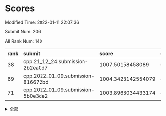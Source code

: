 # Scores

Modified Time: 2022-01-11 22:07:36

Submit Num: 206

All Rank Num: 140

| rank |               submit               |       score        |       sigma       | pk_num |
| :--- | :--------------------------------- | :----------------- | :---------------- | :----- |
| 38   | cpp.21_12_24.submission-2b2ea0d7   | 1007.50158458089   | 6.293348727423918 | 1      |
| 69   | cpp.2022_01_09.submission-816672bd | 1004.3428142554079 | 4.664653969461935 | 2      |
| 71   | cpp.2022_01_09.submission-5b0e3de2 | 1003.8968034433174 | 4.279990138962854 | 3      |


<details>
<summary>全部</summary>

| rank |                 submit                 |       score        |       sigma        | pk_num |
| :--- | :------------------------------------- | :----------------- | :----------------- | :----- |
| 1    | gobigger.level_3.submission_level_3_2  | 1017.2233441765737 | 3.8591978638660067 | 5      |
| 2    | gobigger.level_3.submission_level_3_0  | 1016.6412598089881 | 3.862284285702944  | 4      |
| 3    | gobigger.level_1.submission_level_1_21 | 1014.673184729344  | 5.006595516732385  | 2      |
| 4    | gobigger.level_3.submission_level_3_28 | 1014.488514405805  | 4.689212230721034  | 3      |
| 5    | gobigger.level_3.submission_level_3_25 | 1013.9593853121158 | 4.8759387238624505 | 3      |
| 6    | gobigger.level_3.submission_level_3_6  | 1012.301693132251  | 3.124340511838048  | 6      |
| 7    | gobigger.level_3.submission_level_3_46 | 1012.2211818751177 | 3.8281391415127297 | 4      |
| 8    | gobigger.level_3.submission_level_3_48 | 1012.2103538147854 | 4.967682512759055  | 3      |
| 9    | gobigger.level_3.submission_level_3_37 | 1012.0928864054812 | 3.9021546915539997 | 3      |
| 10   | gobigger.level_3.submission_level_3_27 | 1012.0700626380609 | 4.0101142902318205 | 3      |
| 11   | gobigger.level_3.submission_level_3_12 | 1011.9198054789903 | 3.788854096075221  | 4      |
| 12   | gobigger.level_3.submission_level_3_38 | 1011.5654510785969 | 3.8499342554095297 | 4      |
| 13   | gobigger.level_3.submission_level_3_41 | 1011.3992234907862 | 3.992674537225783  | 4      |
| 14   | gobigger.level_1.submission_level_1_41 | 1011.3989193326355 | 3.7408430339276717 | 4      |
| 15   | gobigger.level_3.submission_level_3_18 | 1011.0620511780185 | 3.3049244782073197 | 5      |
| 16   | gobigger.level_3.submission_level_3_44 | 1011.0432217246906 | 4.2225282423827055 | 3      |
| 17   | gobigger.level_3.submission_level_3_3  | 1010.7733090133424 | 4.377584362897156  | 2      |
| 18   | gobigger.level_3.submission_level_3_45 | 1010.1684113134096 | 6.0589440285639595 | 1      |
| 19   | gobigger.level_3.submission_level_3_14 | 1009.9336553127972 | 4.000883009196683  | 4      |
| 20   | gobigger.level_1.submission_level_1_14 | 1009.8595245911936 | 6.107557444513318  | 1      |
| 21   | gobigger.level_3.submission_level_3_15 | 1009.7816661242712 | 4.301868128541715  | 3      |
| 22   | gobigger.level_3.submission_level_3_22 | 1009.6084544036238 | 3.484940291265517  | 4      |
| 23   | gobigger.level_1.submission_level_1_33 | 1009.3801629285208 | 4.0609530756647265 | 3      |
| 24   | gobigger.level_3.submission_level_3_34 | 1009.3204706248702 | 5.795077872902349  | 1      |
| 25   | gobigger.level_3.submission_level_3_49 | 1009.2035066068398 | 3.8237621644986866 | 4      |
| 26   | gobigger.level_3.submission_level_3_5  | 1008.7049197829501 | 4.685442375494995  | 2      |
| 27   | gobigger.level_3.submission_level_3_20 | 1008.4805296697621 | 3.9235483089997722 | 3      |
| 28   | gobigger.level_1.submission_level_1_29 | 1008.3322646068962 | 4.713250190634716  | 2      |
| 29   | gobigger.level_3.submission_level_3_42 | 1008.1047686718682 | 3.0737256320001625 | 5      |
| 30   | gobigger.level_3.submission_level_3_36 | 1008.0165358077055 | 6.122361015918895  | 1      |
| 31   | gobigger.level_1.submission_level_1_24 | 1008.0119713277779 | 4.82273935888206   | 2      |
| 32   | gobigger.level_3.submission_level_3_47 | 1008.0082744236521 | 3.9390893312061124 | 3      |
| 33   | gobigger.jsonzb.submission_level_4_0   | 1007.9739917074389 | 3.297191039651654  | 5      |
| 34   | gobigger.level_3.submission_level_3_43 | 1007.8524828351    | 3.772757110873628  | 3      |
| 35   | gobigger.level_3.submission_level_3_8  | 1007.8477926615188 | 4.751297975499671  | 2      |
| 36   | gobigger.level_3.submission_level_3_30 | 1007.5731831970519 | 3.7220902722821045 | 3      |
| 37   | gobigger.level_1.submission_level_1_49 | 1007.5654479091061 | 4.662376674570215  | 2      |
| 38   | cpp.21_12_24.submission-2b2ea0d7       | 1007.50158458089   | 6.293348727423918  | 1      |
| 39   | gobigger.level_1.submission_level_1_47 | 1007.1643235753946 | 6.070702737792197  | 1      |
| 40   | gobigger.level_1.submission_level_1_6  | 1006.8317372154204 | 4.568468093811312  | 2      |
| 41   | gobigger.level_1.submission_level_1_34 | 1006.6842850924337 | 3.3450957449150107 | 5      |
| 42   | gobigger.level_1.submission_level_1_27 | 1006.6545598621404 | 3.6149941438958364 | 4      |
| 43   | gobigger.level_1.submission_level_1_8  | 1006.5469632715873 | 3.5503751989299728 | 4      |
| 44   | gobigger.level_3.submission_level_3_13 | 1006.2813076355171 | 4.640475869487862  | 2      |
| 45   | gobigger.level_2.submission_level_2_19 | 1006.2494597983015 | 4.4745847032808355 | 2      |
| 46   | gobigger.level_1.submission_level_1_2  | 1006.0908666784528 | 4.648765996650278  | 2      |
| 47   | gobigger.level_1.submission_level_1_31 | 1006.0886075136093 | 3.492656088666784  | 4      |
| 48   | gobigger.level_3.submission_level_3_1  | 1006.0602881714894 | 4.211716171234411  | 2      |
| 49   | gobigger.level_3.submission_level_3_19 | 1006.0104049574513 | 6.44118069452351   | 1      |
| 50   | gobigger.level_3.submission_level_3_4  | 1005.9621736432057 | 3.185451160973132  | 4      |
| 51   | gobigger.level_3.submission_level_3_32 | 1005.8158725291802 | 4.333950892305633  | 2      |
| 52   | gobigger.level_1.submission_level_1_5  | 1005.8141047220001 | 3.8281378334445137 | 3      |
| 53   | gobigger.level_1.submission_level_1_35 | 1005.7613587419241 | 5.408709089743159  | 1      |
| 54   | gobigger.level_3.submission_level_3_11 | 1005.6445920942459 | 4.73125097241078   | 2      |
| 55   | gobigger.level_3.submission_level_3_31 | 1005.5595476545645 | 6.436329292288436  | 1      |
| 56   | gobigger.level_3.submission_level_3_29 | 1005.5449376670039 | 5.530467596298761  | 1      |
| 57   | gobigger.level_1.submission_level_1_10 | 1005.4555283202224 | 6.372965277559594  | 1      |
| 58   | gobigger.level_3.submission_level_3_33 | 1005.3489747324965 | 2.945904662743603  | 6      |
| 59   | gobigger.level_3.submission_level_3_10 | 1005.2847038686602 | 3.731630748671426  | 3      |
| 60   | gobigger.level_1.submission_level_1_32 | 1005.0503710314026 | 4.185636379444871  | 2      |
| 61   | gobigger.level_3.submission_level_3_40 | 1004.9546184860461 | 3.375644039224769  | 4      |
| 62   | gobigger.level_3.submission_level_3_17 | 1004.9336876222745 | 4.051572868651748  | 3      |
| 63   | gobigger.level_1.submission_level_1_30 | 1004.8950906195375 | 4.009140023317762  | 3      |
| 64   | gobigger.level_3.submission_level_3_9  | 1004.8647119751299 | 5.614165509584926  | 1      |
| 65   | gobigger.level_1.submission_level_1_18 | 1004.7275784280397 | 3.9329707679132153 | 3      |
| 66   | gobigger.level_1.submission_level_1_17 | 1004.5952478083598 | 4.592387121052318  | 2      |
| 67   | gobigger.level_3.submission_level_3_21 | 1004.5294988787493 | 4.691748245182321  | 2      |
| 68   | gobigger.level_1.submission_level_1_9  | 1004.4740319882376 | 3.5522153669319048 | 4      |
| 69   | cpp.2022_01_09.submission-816672bd     | 1004.3428142554079 | 4.664653969461935  | 2      |
| 70   | gobigger.level_1.submission_level_1_40 | 1004.1794731869301 | 6.62040726692474   | 1      |
| 71   | cpp.2022_01_09.submission-5b0e3de2     | 1003.8968034433174 | 4.279990138962854  | 3      |
| 72   | gobigger.level_1.submission_level_1_39 | 1003.8352311393032 | 3.5569007307020657 | 4      |
| 73   | gobigger.level_1.submission_level_1_16 | 1003.7993853969048 | 4.342841863471507  | 2      |
| 74   | gobigger.level_3.submission_level_3_26 | 1003.6535826051506 | 5.793510532558239  | 1      |
| 75   | gobigger.random.submission_random_26   | 1003.6127101735276 | 3.7723792833592333 | 3      |
| 76   | gobigger.random.submission_random_18   | 1003.6095502059163 | 3.4587009578761836 | 4      |
| 77   | gobigger.level_1.submission_level_1_25 | 1003.4741879679294 | 4.911874345501714  | 2      |
| 78   | gobigger.level_1.submission_level_1_4  | 1003.4574455600568 | 3.9224790930492577 | 3      |
| 79   | gobigger.level_3.submission_level_3_35 | 1003.4286913227329 | 5.102099392218004  | 1      |
| 80   | gobigger.level_1.submission_level_1_48 | 1003.0866405913765 | 3.2301337764907023 | 5      |
| 81   | gobigger.level_2.submission_level_2_38 | 1003.0328438465494 | 4.768525186706527  | 2      |
| 82   | gobigger.level_1.submission_level_1_42 | 1003.0001587208171 | 3.4078498169509057 | 4      |
| 83   | gobigger.level_1.submission_level_1_43 | 1002.9251224020545 | 4.186161554066112  | 3      |
| 84   | gobigger.level_2.submission_level_2_33 | 1002.7657691089626 | 4.93988099668275   | 2      |
| 85   | gobigger.level_3.submission_level_3_7  | 1002.6165475361629 | 4.484593037854424  | 2      |
| 86   | gobigger.random.submission_random_5    | 1002.4743535888347 | 3.8371349467833644 | 3      |
| 87   | gobigger.random.submission_random_49   | 1002.4270763025746 | 3.3099684300949375 | 4      |
| 88   | gobigger.level_1.submission_level_1_19 | 1001.8281473226587 | 3.662452290035561  | 3      |
| 89   | gobigger.random.submission_random_14   | 1001.5938188156246 | 4.766597653702386  | 2      |
| 90   | gobigger.level_1.submission_level_1_26 | 1001.4573635746423 | 5.523051020668866  | 1      |
| 91   | gobigger.level_2.submission_level_2_12 | 1001.4362065073592 | 3.502083046666616  | 4      |
| 92   | gobigger.level_1.submission_level_1_28 | 1001.3544956501487 | 4.0677016209799035 | 3      |
| 93   | gobigger.level_1.submission_level_1_37 | 1001.3355247097185 | 5.128246567276799  | 1      |
| 94   | gobigger.level_1.submission_level_1_23 | 1001.3234941845978 | 3.79627092648678   | 3      |
| 95   | gobigger.level_1.submission_level_1_11 | 1001.0259928845985 | 3.527313114214461  | 4      |
| 96   | gobigger.random.submission_random_7    | 1000.9788783689102 | 5.208011992757229  | 1      |
| 97   | gobigger.level_2.submission_level_2_26 | 1000.8347966263218 | 4.3232251231842405 | 2      |
| 98   | gobigger.level_1.submission_level_1_12 | 1000.7027406412982 | 5.48371675797925   | 1      |
| 99   | gobigger.level_1.submission_level_1_44 | 1000.5997378656109 | 3.922218422531365  | 3      |
| 100  | gobigger.random.submission_random_38   | 1000.5880732967546 | 4.084277759778233  | 2      |
| 101  | gobigger.level_3.submission_level_3_24 | 1000.0             | 8.333333333333334  | 0      |
| 102  | gobigger.level_3.submission_level_3_16 | 1000.0             | 8.333333333333334  | 0      |
| 103  | gobigger.level_3.submission_level_3_39 | 1000.0             | 8.333333333333334  | 0      |
| 104  | gobigger.level_2.submission_level_2_1  | 1000.0             | 8.333333333333334  | 0      |
| 105  | gobigger.level_2.submission_level_2_42 | 1000.0             | 8.333333333333334  | 0      |
| 106  | gobigger.level_2.submission_level_2_25 | 1000.0             | 8.333333333333334  | 0      |
| 107  | gobigger.random.submission_random_6    | 1000.0             | 8.333333333333334  | 0      |
| 108  | gobigger.random.submission_random_35   | 1000.0             | 8.333333333333334  | 0      |
| 109  | gobigger.level_1.submission_level_1_1  | 1000.0             | 8.333333333333334  | 0      |
| 110  | gobigger.level_1.submission_level_1_3  | 1000.0             | 8.333333333333334  | 0      |
| 111  | gobigger.level_2.submission_level_2_27 | 999.9972833478919  | 3.201270377776757  | 5      |
| 112  | gobigger.level_1.submission_level_1_46 | 999.8522388500501  | 3.5511260857020037 | 4      |
| 113  | gobigger.level_3.submission_level_3_23 | 999.8414420504428  | 4.9805751795664515 | 1      |
| 114  | gobigger.random.submission_random_44   | 999.6988311324794  | 4.078389789697221  | 2      |
| 115  | gobigger.random.submission_random_46   | 999.6434483583478  | 3.126087303404847  | 5      |
| 116  | gobigger.level_2.submission_level_2_15 | 999.6293998161146  | 5.0548465231440005 | 2      |
| 117  | gobigger.random.submission_random_9    | 999.6116795063652  | 3.705050429702428  | 3      |
| 118  | gobigger.random.submission_random_30   | 999.5961657189758  | 4.188518758347459  | 2      |
| 119  | gobigger.random.submission_random_13   | 999.469805081278   | 3.7561533378737835 | 3      |
| 120  | gobigger.level_1.submission_level_1_13 | 999.4462747863067  | 2.943579993381907  | 5      |
| 121  | gobigger.random.submission_random_15   | 999.3384024507767  | 4.119263695624103  | 2      |
| 122  | gobigger.level_1.submission_level_1_38 | 999.3267986777461  | 3.991053473317644  | 2      |
| 123  | gobigger.level_2.submission_level_2_20 | 999.1976343379331  | 3.160136113552663  | 5      |
| 124  | gobigger.level_1.submission_level_1_7  | 999.0370783331731  | 4.528079889224627  | 2      |
| 125  | gobigger.level_1.submission_level_1_15 | 998.7968816437598  | 4.845074654978447  | 2      |
| 126  | gobigger.random.submission_random_19   | 998.696101960371   | 4.3904974764969875 | 2      |
| 127  | gobigger.level_1.submission_level_1_20 | 998.6803126413085  | 3.5780528559962326 | 4      |
| 128  | gobigger.random.submission_random_8    | 998.6341475948889  | 3.7667674118513688 | 3      |
| 129  | gobigger.random.submission_random_24   | 998.3732722197608  | 3.9648755925254644 | 3      |
| 130  | gobigger.random.submission_random_29   | 998.2927226444693  | 3.3404912769828607 | 4      |
| 131  | gobigger.level_1.submission_level_1_0  | 998.2142349940137  | 3.801238001439036  | 3      |
| 132  | gobigger.random.submission_random_2    | 998.1809100687169  | 3.9795951482285523 | 3      |
| 133  | gobigger.random.submission_random_40   | 997.8103387652262  | 2.8706213925963064 | 6      |
| 134  | gobigger.level_2.submission_level_2_41 | 997.6496633929512  | 4.744233655695134  | 2      |
| 135  | gobigger.level_2.submission_level_2_21 | 997.640172962929   | 3.6710800873784035 | 3      |
| 136  | gobigger.level_2.submission_level_2_18 | 997.6221189340505  | 5.705496543164374  | 1      |
| 137  | gobigger.level_2.submission_level_2_37 | 997.5804802723898  | 4.0589264105769525 | 3      |
| 138  | gobigger.level_2.submission_level_2_16 | 997.4672929379171  | 5.255730991139543  | 1      |
| 139  | gobigger.level_2.submission_level_2_35 | 997.3601850349565  | 3.8635675980123505 | 4      |
| 140  | gobigger.level_2.submission_level_2_24 | 997.3516420120817  | 5.671215163046961  | 1      |
| 141  | gobigger.level_2.submission_level_2_11 | 997.3404740490697  | 5.314465129495525  | 1      |
| 142  | gobigger.random.submission_random_10   | 997.2686344149639  | 4.625087710777973  | 2      |
| 143  | gobigger.level_1.submission_level_1_36 | 996.9167749028169  | 4.7883346982417345 | 2      |
| 144  | gobigger.random.submission_random_17   | 996.8724518525216  | 3.338542363014505  | 4      |
| 145  | gobigger.random.submission_random_25   | 996.6590684204119  | 4.0071914937903745 | 3      |
| 146  | gobigger.random.submission_random_47   | 996.4817682759628  | 3.864064481520617  | 3      |
| 147  | gobigger.random.submission_random_11   | 996.3757185893343  | 4.972004283962321  | 2      |
| 148  | gobigger.level_2.submission_level_2_47 | 996.3353301785785  | 3.626386466696841  | 4      |
| 149  | gobigger.random.submission_random_23   | 996.3226601439563  | 3.2841448449243344 | 4      |
| 150  | gobigger.random.submission_random_45   | 996.1991639634971  | 3.941622738028934  | 3      |
| 151  | gobigger.level_2.submission_level_2_30 | 996.0261453920989  | 3.262193148558515  | 4      |
| 152  | gobigger.level_2.submission_level_2_40 | 996.0127922828243  | 4.010000422175322  | 4      |
| 153  | gobigger.random.submission_random_3    | 995.9660789049581  | 3.4402203873964394 | 4      |
| 154  | gobigger.random.submission_random_4    | 995.8773852174301  | 3.350868826062181  | 4      |
| 155  | gobigger.random.submission_random_34   | 995.7268096690352  | 4.490839076793298  | 2      |
| 156  | gobigger.level_2.submission_level_2_48 | 995.3743664046674  | 4.570870362386564  | 2      |
| 157  | gobigger.random.submission_random_22   | 995.090842202043   | 4.174549768745542  | 3      |
| 158  | gobigger.random.submission_random_41   | 994.816269708817   | 4.807120628501904  | 2      |
| 159  | gobigger.random.submission_random_0    | 994.7408157337967  | 3.4165988982106197 | 4      |
| 160  | gobigger.level_2.submission_level_2_31 | 994.7202404194458  | 4.120089306493246  | 3      |
| 161  | gobigger.level_2.submission_level_2_23 | 994.5738791339207  | 4.048775597949895  | 3      |
| 162  | gobigger.level_2.submission_level_2_32 | 994.3711697270793  | 4.168216971686059  | 3      |
| 163  | gobigger.random.submission_random_33   | 994.1376086830592  | 4.066211661406279  | 3      |
| 164  | gobigger.level_2.submission_level_2_7  | 994.0715523878995  | 3.637541096925243  | 4      |
| 165  | gobigger.random.submission_random_48   | 993.9475478970713  | 3.424973610565015  | 4      |
| 166  | gobigger.random.submission_random_21   | 993.8582016998861  | 6.322011263532644  | 1      |
| 167  | gobigger.random.submission_random_32   | 993.8141882562782  | 4.272601375690029  | 2      |
| 168  | gobigger.level_2.submission_level_2_34 | 993.6696291155918  | 4.1782958820077205 | 3      |
| 169  | gobigger.level_2.submission_level_2_43 | 993.6345010324668  | 4.014581365800624  | 4      |
| 170  | gobigger.random.submission_random_43   | 993.6039241022611  | 3.7606892911628047 | 3      |
| 171  | gobigger.random.submission_random_16   | 992.9641004358801  | 4.054636027980092  | 3      |
| 172  | gobigger.random.submission_random_28   | 992.7610141375568  | 3.4474527467673752 | 4      |
| 173  | gobigger.level_2.submission_level_2_36 | 992.6586945339773  | 3.0357461178987166 | 5      |
| 174  | gobigger.level_2.submission_level_2_49 | 992.6089431488306  | 6.187579269979974  | 1      |
| 175  | gobigger.random.submission_random_20   | 992.5996559707347  | 5.1042907848918855 | 1      |
| 176  | gobigger.random.submission_random_42   | 992.5251859253384  | 4.354200367494949  | 3      |
| 177  | gobigger.level_2.submission_level_2_29 | 992.437208350957   | 4.059067102201385  | 3      |
| 178  | gobigger.random.submission_random_1    | 992.3857053108593  | 6.212461808098179  | 1      |
| 179  | gobigger.level_2.submission_level_2_44 | 992.2586363840866  | 3.4688202641982846 | 5      |
| 180  | gobigger.level_2.submission_level_2_22 | 992.0565799547202  | 3.877106733871312  | 4      |
| 181  | gobigger.random.submission_random_39   | 992.037518337161   | 4.248590953105242  | 3      |
| 182  | gobigger.random.submission_random_31   | 991.9384962769432  | 4.881262440275787  | 2      |
| 183  | gobigger.level_2.submission_level_2_6  | 991.923582688677   | 3.677230854274248  | 4      |
| 184  | gobigger.random.submission_random_12   | 991.8370719932306  | 4.719295510881666  | 2      |
| 185  | gobigger.level_2.submission_level_2_14 | 991.479176040234   | 3.2078582399145703 | 6      |
| 186  | gobigger.level_1.submission_level_1_22 | 991.3051918607877  | 6.056084660503665  | 1      |
| 187  | gobigger.level_1.submission_level_1_45 | 991.196583925763   | 4.570937839573316  | 2      |
| 188  | gobigger.level_2.submission_level_2_10 | 990.903698106149   | 3.324128089713816  | 5      |
| 189  | gobigger.level_2.submission_level_2_28 | 990.7625871505712  | 5.942803588176447  | 1      |
| 190  | gobigger.random.submission_random_36   | 990.7413174276087  | 5.993898948640758  | 1      |
| 191  | gobigger.level_2.submission_level_2_13 | 990.571746313051   | 3.731891488546025  | 5      |
| 192  | gobigger.level_2.submission_level_2_5  | 990.5616605221229  | 5.191795549743775  | 2      |
| 193  | gobigger.level_2.submission_level_2_0  | 990.5368557635641  | 3.5673888818619077 | 4      |
| 194  | gobigger.level_2.submission_level_2_2  | 990.140475411997   | 6.107557443356594  | 1      |
| 195  | gobigger.random.submission_random_27   | 989.5363707114481  | 5.218500611914067  | 2      |
| 196  | gobigger.level_2.submission_level_2_39 | 989.3093197388157  | 5.707871218007184  | 2      |
| 197  | gobigger.none.submission_none_1        | 988.9997245039434  | 5.38856139428486   | 2      |
| 198  | gobigger.level_2.submission_level_2_17 | 988.4828609949651  | 3.931577713386183  | 4      |
| 199  | gobigger.level_2.submission_level_2_8  | 988.3027083198062  | 5.166934738833601  | 2      |
| 200  | gobigger.level_2.submission_level_2_46 | 988.2840394658313  | 5.212086899783008  | 3      |
| 201  | gobigger.random.submission_random_37   | 988.0877929445284  | 4.530748073352704  | 4      |
| 202  | gobigger.level_2.submission_level_2_45 | 988.0839933370896  | 4.924147627376651  | 3      |
| 203  | gobigger.level_2.submission_level_2_3  | 986.9715208714074  | 3.754051514151958  | 5      |
| 204  | gobigger.level_2.submission_level_2_9  | 986.4659263401257  | 4.684725272477659  | 3      |
| 205  | gobigger.level_2.submission_level_2_4  | 986.309583821867   | 4.512633970929061  | 3      |
| 206  | gobigger.none.submission_none_0        | 983.5776838329002  | 3.838289736151734  | 5      |

</details>
